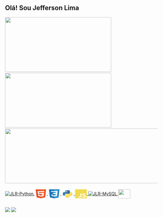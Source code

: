 <h4 align="center">

## Olá! Sou Jefferson Lima
<div >
  <a href="https://github.com/JLimaRodrigues">
  <img width="350px" height="180em" src="https://github-readme-stats.vercel.app/api?username=JLimaRodrigues&show_icons=true&theme=dark&include_all_commits=true&count_private=true"/>
  <img width="350px"  height="180em" src="https://github-readme-stats.vercel.app/api/top-langs/?username=JLimaRodrigues&layout=compact&langs_count=10&theme=dark"/>
  <img width="700px" height="180em" src="https://github-readme-streak-stats.herokuapp.com?user=JLimaRodrigues&theme=highcontrast&hide_border=true&locale=pt-br&date_format=j%20M%5B%20Y%5D"/>
</div>
  <div style="display: inline_block"><br>
  <img align="center" alt="JLR-Python" height="30" width="40" src="https://cdn.jsdelivr.net/gh/devicons/devicon/icons/php/php-original.svg">
  <img align="center" alt="JLR-HTML" height="30" width="40" src="https://raw.githubusercontent.com/devicons/devicon/master/icons/html5/html5-original.svg">
  <img align="center" alt="JLR-CSS" height="30" width="40" src="https://raw.githubusercontent.com/devicons/devicon/master/icons/css3/css3-original.svg">
  <img align="center" alt="JLR-Python" height="30" width="40" src="https://raw.githubusercontent.com/devicons/devicon/master/icons/python/python-original.svg">
  <img align="center" alt="JLR-Js" height="30" width="40" src="https://raw.githubusercontent.com/devicons/devicon/master/icons/javascript/javascript-plain.svg">
  <img align="center" alt="JLR-MySQL" height="30" width="40"  src="https://cdn.jsdelivr.net/gh/devicons/devicon/icons/mysql/mysql-original-wordmark.svg" />
  <img align="center" height="30" width="40"  src="https://cdn.jsdelivr.net/gh/devicons/devicon/icons/bootstrap/bootstrap-original.svg" />
 <!--<img align="center" height="50" src="https://cdn.jsdelivr.net/gh/devicons/devicon/icons/tailwindcss/tailwindcss-original-wordmark.svg" />-->
 <!--<img align="center" height="30" src="https://cdn.jsdelivr.net/gh/devicons/devicon/icons/nodejs/nodejs-original.svg" />-->
 <!--<img align="center" height="30" src="https://cdn.jsdelivr.net/gh/devicons/devicon/icons/postgresql/postgresql-plain-wordmark.svg" />-->
          
          
          
          
 </div>
  
  ##
  
  <div>
    <a href="https://www.linkedin.com/in/jefferson-lima-rodrigues-400926245/" target="_blank"><img src="https://img.shields.io/badge/-LinkedIn-%230077B5?style=for-the-badge&logo=linkedin&logoColor=white" target="_blank"></a>
    <a href="https://www.codewars.com/users/LimaoRJ/badges/small" target="_blank"><img src="https://www.codewars.com/users/LimaoRJ/badges/small" target="_blank"></a>
  </div>
 
